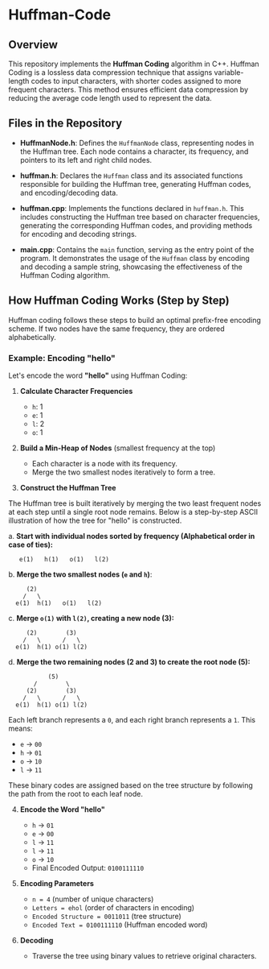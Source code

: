# Huffman-Code

## Overview

This repository implements the **Huffman Coding** algorithm in C++. Huffman Coding is a lossless data compression technique that assigns variable-length codes to input characters, with shorter codes assigned to more frequent characters. This method ensures efficient data compression by reducing the average code length used to represent the data.

## Files in the Repository

- **HuffmanNode.h**: Defines the `HuffmanNode` class, representing nodes in the Huffman tree. Each node contains a character, its frequency, and pointers to its left and right child nodes.

- **huffman.h**: Declares the `Huffman` class and its associated functions responsible for building the Huffman tree, generating Huffman codes, and encoding/decoding data.

- **huffman.cpp**: Implements the functions declared in `huffman.h`. This includes constructing the Huffman tree based on character frequencies, generating the corresponding Huffman codes, and providing methods for encoding and decoding strings.

- **main.cpp**: Contains the `main` function, serving as the entry point of the program. It demonstrates the usage of the `Huffman` class by encoding and decoding a sample string, showcasing the effectiveness of the Huffman Coding algorithm.

## How Huffman Coding Works (Step by Step)

Huffman coding follows these steps to build an optimal prefix-free encoding scheme. If two nodes have the same frequency, they are ordered alphabetically.

### Example: Encoding "hello"

Let's encode the word **"hello"** using Huffman Coding:

1. **Calculate Character Frequencies**
   - `h`: 1
   - `e`: 1
   - `l`: 2
   - `o`: 1

2. **Build a Min-Heap of Nodes** (smallest frequency at the top)
   - Each character is a node with its frequency.
   - Merge the two smallest nodes iteratively to form a tree.

3. **Construct the Huffman Tree**

The Huffman tree is built iteratively by merging the two least frequent nodes at each step until a single root node remains. Below is a step-by-step ASCII illustration of how the tree for "hello" is constructed.

a. **Start with individual nodes sorted by frequency (Alphabetical order in case of ties):**
```
   e(1)   h(1)   o(1)   l(2)
```

b. **Merge the two smallest nodes (`e` and `h`)**:
```
     (2)
    /   \
  e(1)  h(1)   o(1)   l(2)
```

c. **Merge `o(1)` with `l(2)`, creating a new node (3):**
```
     (2)        (3)
    /   \      /   \
  e(1)  h(1) o(1) l(2)
```

d. **Merge the two remaining nodes (2 and 3) to create the root node (5):**
```
           (5)
       /        \
     (2)        (3)
    /   \      /   \
  e(1)  h(1) o(1) l(2)
```

Each left branch represents a `0`, and each right branch represents a `1`. This means:
   - `e` → `00`
   - `h` → `01`
   - `o` → `10`
   - `l` → `11`

These binary codes are assigned based on the tree structure by following the path from the root to each leaf node.

4. **Encode the Word "hello"**
   - `h` → `01`
   - `e` → `00`
   - `l` → `11`
   - `l` → `11`
   - `o` → `10`
   - Final Encoded Output: `0100111110`

7. **Encoding Parameters**
     - `n = 4` (number of unique characters)
     - `Letters = ehol` (order of characters in encoding)
     - `Encoded Structure = 0011011` (tree structure)
     - `Encoded Text = 0100111110` (Huffman encoded word)

8. **Decoding**
   - Traverse the tree using binary values to retrieve original characters.
